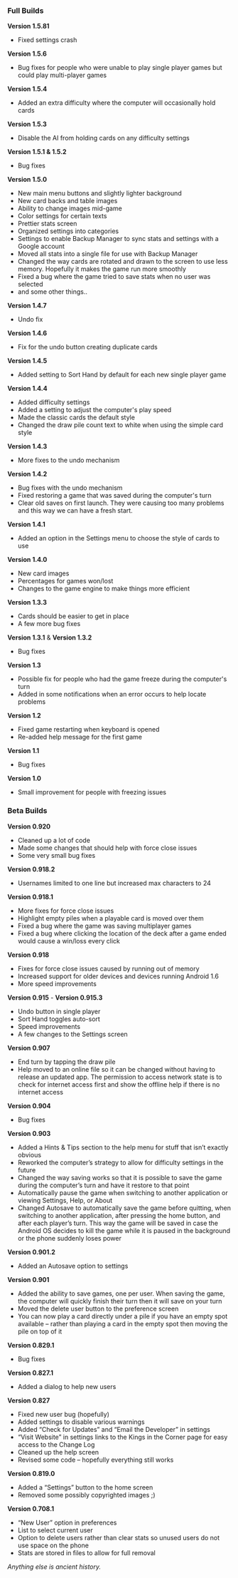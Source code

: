 ### Full Builds ###
**Version 1.5.81**
  * Fixed settings crash

**Version 1.5.6**
  * Bug fixes for people who were unable to play single player games but could play multi-player games

**Version 1.5.4**
  * Added an extra difficulty where the computer will occasionally hold cards

**Version 1.5.3**
  * Disable the AI from holding cards on any difficulty settings

**Version 1.5.1 & 1.5.2**
  * Bug fixes

**Version 1.5.0**
  * New main menu buttons and slightly lighter background
  * New card backs and table images
  * Ability to change images mid-game
  * Color settings for certain texts
  * Prettier stats screen
  * Organized settings into categories
  * Settings to enable Backup Manager to sync stats and settings with a Google account
  * Moved all stats into a single file for use with Backup Manager
  * Changed the way cards are rotated and drawn to the screen to use less memory. Hopefully it makes the game run more smoothly
  * Fixed a bug where the game tried to save stats when no user was selected
  * and some other things..

**Version 1.4.7**
  * Undo fix

**Version 1.4.6**
  * Fix for the undo button creating duplicate cards

**Version 1.4.5**
  * Added setting to Sort Hand by default for each new single player game

**Version 1.4.4**
  * Added difficulty settings
  * Added a setting to adjust the computer's play speed
  * Made the classic cards the default style
  * Changed the draw pile count text to white when using the simple card style

**Version 1.4.3**
  * More fixes to the undo mechanism

**Version 1.4.2**
  * Bug fixes with the undo mechanism
  * Fixed restoring a game that was saved during the computer's turn
  * Clear old saves on first launch. They were causing too many problems and this way we can have a fresh start.

**Version 1.4.1**
  * Added an option in the Settings menu to choose the style of cards to use

**Version 1.4.0**
  * New card images
  * Percentages for games won/lost
  * Changes to the game engine to make things more efficient

**Version 1.3.3**
  * Cards should be easier to get in place
  * A few more bug fixes

**Version 1.3.1** & **Version 1.3.2**
  * Bug fixes

**Version 1.3**
  * Possible fix for people who had the game freeze during the computer's turn
  * Added in some notifications when an error occurs to help locate problems

**Version 1.2**
  * Fixed game restarting when keyboard is opened
  * Re-added help message for the first game

**Version 1.1**
  * Bug fixes

**Version 1.0**
  * Small improvement for people with freezing issues

### Beta Builds ###

**Version 0.920**
  * Cleaned up a lot of code
  * Made some changes that should help with force close issues
  * Some very small bug fixes

**Version 0.918.2**
  * Usernames limited to one line but increased max characters to 24

**Version 0.918.1**
  * More fixes for force close issues
  * Highlight empty piles when a playable card is moved over them
  * Fixed a bug where the game was saving multiplayer games
  * Fixed a bug where clicking the location of the deck after a game ended would cause a win/loss every click

**Version 0.918**
  * Fixes for force close issues caused by running out of memory
  * Increased support for older devices and devices running Android 1.6
  * More speed improvements

**Version 0.915** - **Version 0.915.3**
  * Undo button in single player
  * Sort Hand toggles auto-sort
  * Speed improvements
  * A few changes to the Settings screen

**Version 0.907**
  * End turn by tapping the draw pile
  * Help moved to an online file so it can be changed without having to release an updated app. The permission to access network state is to check for internet access first and show the offline help if there is no internet access

**Version 0.904**
  * Bug fixes

**Version 0.903**
  * Added a Hints & Tips section to the help menu for stuff that isn’t exactly obvious
  * Reworked the computer’s strategy to allow for difficulty settings in the future
  * Changed the way saving works so that it is possible to save the game during the computer’s turn and have it restore to that point
  * Automatically pause the game when switching to another application or viewing Settings, Help, or About
  * Changed Autosave to automatically save the game before quitting, when switching to another application, after pressing the home button, and after each player’s turn. This way the game will be saved in case the Android OS decides to kill the game while it is paused in the background or the phone suddenly loses power

**Version 0.901.2**
  * Added an Autosave option to settings

**Version 0.901**
  * Added the ability to save games, one per user. When saving the game, the computer will quickly finish their turn then it will save on your turn
  * Moved the delete user button to the preference screen
  * You can now play a card directly under a pile if you have an empty spot available – rather than playing a card in the empty spot then moving the pile on top of it

**Version 0.829.1**
  * Bug fixes

**Version 0.827.1**
  * Added a dialog to help new users

**Version 0.827**
  * Fixed new user bug (hopefully)
  * Added settings to disable various warnings
  * Added “Check for Updates” and “Email the Developer” in settings
  * “Visit Website” in settings links to the Kings in the Corner page for easy access to the Change Log
  * Cleaned up the help screen
  * Revised some code – hopefully everything still works

**Version 0.819.0**
  * Added a “Settings” button to the home screen
  * Removed some possibly copyrighted images ;)

**Version 0.708.1**
  * “New User” option in preferences
  * List to select current user
  * Option to delete users rather than clear stats so unused users do not use space on the phone
  * Stats are stored in files to allow for full removal

_Anything else is ancient history._